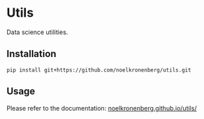 # Utils

Data science utilities.

## Installation

```
pip install git+https://github.com/noelkronenberg/utils.git
```

## Usage

Please refer to the documentation: [noelkronenberg.github.io/utils/](https://noelkronenberg.github.io/utils/)
